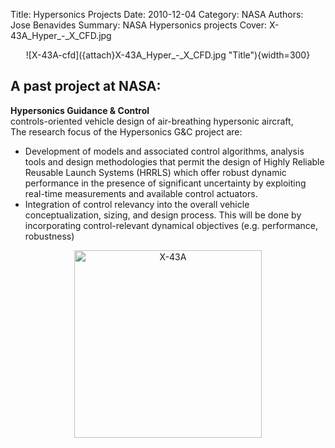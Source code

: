 Title: Hypersonics Projects
Date: 2010-12-04 
Category: NASA
Authors: Jose Benavides
Summary: NASA Hypersonics projects 
Cover: X-43A_Hyper_-_X_CFD.jpg 

<center>
![X-43A-cfd]({attach}X-43A_Hyper_-_X_CFD.jpg "Title"){width=300}
</center>

## A past project at NASA:

**Hypersonics Guidance & Control**  
controls-oriented vehicle design of air-breathing hypersonic aircraft,  
The research focus of the Hypersonics G&C project are:  
   - Development of models and associated control algorithms, analysis tools and design methodologies that permit the design of Highly Reliable Reusable Launch Systems (HRRLS) which offer robust dynamic performance in the presence of significant uncertainty by exploiting real-time measurements and available control actuators.  
   - Integration of control relevancy into the overall vehicle conceptualization, sizing, and design process. This will be done by incorporating control-relevant dynamical objectives (e.g. performance, robustness)  
  
<p align="center">
    <img src="{attach}X43a.jpg" alt="X-43A" width="300">
</p>

